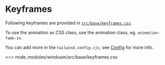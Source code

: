 # Keyframes

Following keyframes are provided in [`src/base/keyframes.css`](https://github.com/winduum/winduum/blob/main/src/base/keyframes.css).

To use the animation as CSS class, use the animation class, eg. `animation-fade-in`. 

You can add more in the `tailwind.config.cjs`, see [Config](/docs/config#animations) for more info.

<<< node_modules/winduum/src/base/keyframes.css
